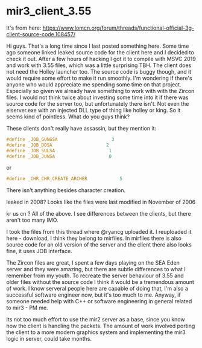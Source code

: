 # mir3_client_3.55

It's from here:
https://www.lomcn.org/forum/threads/functional-official-3g-client-source-code.108457/

Hi guys. That's a long time since I last posted something here. Some time ago someone linked leaked source code for the client here and I decided to check it out. After a few hours of hacking I got it to compile with MSVC 2019 and work with 3.55 files, which was a little surprising TBH. The client does not need the Holley launcher too. The source code is buggy though, and it would require some effort to make it run smoothly. I'm wondering if there's anyone who would appreciate me spending some time on that project. Especially so given we already have something to work with with the Zircon files. I would not think twice about investing some time into it if there was source code for the server too, but unfortunately there isn't. Not even the eiserver.exe with an injected DLL type of thing like holley or king. So it seems kind of pointless. What do you guys think?

These clients don't really have assassin, but they mention it:
```c
#define _JOB_GUNGSA                    3
#define _JOB_DOSA                    2
#define _JOB_SULSA                    1
#define _JOB_JUNSA                    0
```

or

```c
#define _CHR_CHR_CREATE_ARCHER            5
```

There isn't anything besides character creation.

leaked in 2008?
Looks like the files were last modified in November of 2006

kr us cn ?
All of the above. I see differences between the clients, but there aren't too many IMO.

I took the files from this thread where @ryancg uploaded it. I reuploaded it here - download, I think they belong to mirfiles.
In mirfiles there is also source code for an old version of the server and the client there also looks fine, it uses JOB interface.

The Zircon files are great, I spent a few days playing on the SEA Eden server and they were amazing, but there are subtle differences to what I remember from my youth. To recreate the server behaviour of 3.55 and older files without the source code I think it would be a tremendous amount of work. I know serveral people here are capable of doing that, I'm also a successful software engineer now, but it's too much to me.
Anyway, if someone needed help with C++ or software engineering in general related to mir3 - PM me.


Its not too much effort to use the mir2 server as a base, since you know how the client is handling the packets. The amount of work involved porting the client to a more modern graphics system and implementing the mir3 logic in server, could take months.

